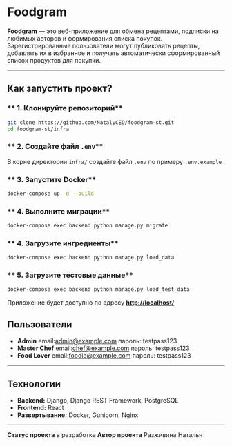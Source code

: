 # **Foodgram**

**Foodgram** — это веб-приложение для обмена рецептами, подписки на любимых авторов и формирования списка покупок.
Зарегистрированные пользователи могут публиковать рецепты, добавлять их в избранное и получать автоматически сформированный список продуктов для покупки.

---

##  **Как запустить проект?**

### ** 1. Клонируйте репозиторий**
```sh
git clone https://github.com/NatalyCEO/foodgram-st.git
cd foodgram-st/infra
```

### ** 2. Создайте файл `.env`**
В корне директории `infra/` создайте файл `.env` по примеру `.env.example`

### ** 3. Запустите Docker**
```sh
docker-compose up -d --build
```

### ** 4. Выполните миграции**
```sh
docker-compose exec backend python manage.py migrate
```

### ** 4. Загрузите ингредиенты**
```sh
docker-compose exec backend python manage.py load_data
```

### ** 5. Загрузите тестовые данные**
```sh
docker-compose exec backend python manage.py load_test_data
```

Приложение будет доступно по адресу **[http://localhost/](http://localhost/)**


## **Пользователи**
- **Admin** email:admin@example.com пароль: testpass123
- **Master Chef** email:chef@example.com пароль: testpass123
- **Food Lover** email:foodie@example.com пароль: testpass123

---

## **Технологии**
- **Backend:** Django, Django REST Framework, PostgreSQL
- **Frontend:** React
- **Развертывание:** Docker, Gunicorn, Nginx

---

**Статус проекта** в разработке
**Автор проекта** Разживина Наталья